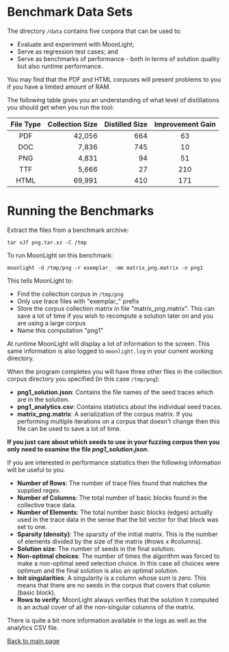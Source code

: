 # Benchmark Data Sets

The directory `/data` contains five corpora that can be used to:

* Evaluate and experiment with MoonLight;
* Serve as regression test cases; and
* Serve as benchmarks of performance - both in terms of solution quality but
  also runtime performance.

You may find that the PDF and HTML corpuses will present problems to you if you
have a limited amount of RAM.

The following table gives you an understanding of what level of distillations
you should get when you run the tool:

| File Type | Collection Size | Distilled Size | Improvement Gain |
|:---------:|----------------:|---------------:|:----------------:|
|    PDF    |          42,056 |            664 |               63 |
|    DOC    |           7,836 |            745 |               10 |
|    PNG    |           4,831 |             94 |               51 |
|    TTF    |           5,666 |             27 |              210 |
|   HTML    |          69,991 |            410 |              171 |

# Running the Benchmarks

Extract the files from a benchmark archive:

```console
tar xJf png.tar.xz -C /tmp
```

To run MoonLight on this benchmark:


```console
moonlight -d /tmp/png -r exemplar_ -mm matrix_png.matrix -n png1
```

This tells MoonLight to:

* Find the collection corpus in `/tmp/png`
* Only use trace files with "exemplar_" prefix
* Store the corpus collection matrix in file "matrix_png.matrix". This can save
  a lot of time if you wish to recompute a solution later on and you are using
  a large corpus
* Name this computation "png1"

At runtime MoonLight will display a lot of information to the screen. This same
information is also logged to `moonlight.log` in your current working
directory.

When the program completes you will have three other files in the collection
corpus directory you specified (in this case `/tmp/png`):

* **png1_solution.json**: Contains the file names of the seed traces which are
  in the solution.
* **png1_analytics.csv**: Contains statistics about the individual seed traces.
* **matrix_png.matrix**: A serialization of the corpus matrix. If you
  performing multiple iterations on a corpus that doesn't change then this file
  can be used to save a lot of time.

**If you just care about which seeds to use in your fuzzing corpus then you
only need to examine the file _png1_solution.json_.**

If you are interested in performance statistics then the following information
will be useful to you.

* **Number of Rows**: The number of trace files found that matches the supplied
  regex.
* **Number of Columns**: The total number of basic blocks found in the
  collective trace data.
* **Number of Elements**: The total number basic blocks (edges) actually used
  in the trace data in the sense that the bit vector for that block was set to
  one.
* **Sparsity (density)**: The sparsity of the initial matrix. This is the
  number of elements divided by the size of the matrix (#rows x #columns).
* **Solution size**: The number of seeds in the final solution.
* **Non-optimal choices**: The number of times the algorithm was forced to make
  a non-optimal seed selection choice. In this case all choices were optimum
  and the final solution is also an optimal solution.
* **Init singularities**: A singularity is a column whose sum is zero. This
  means that there are no seeds in the corpus that covers that column (basic
  block).
* **Rows to verify**: MoonLight always verifies that the solution it computed
  is an actual cover of all the non-singular columns of the matrix.

There is quite a bit more information available in the logs as well as the
analytics CSV file.

[Back to main page](README.md)
